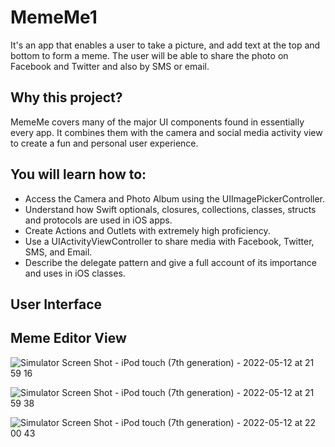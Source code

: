 # MemeMe1
It's an app that enables a user to take a picture, and add text at the top and bottom to form a meme. The user will be able to share the photo on Facebook and Twitter and also by SMS or email.

## Why this project?
MemeMe covers many of the major UI components found in essentially every app. It combines them with the camera and social media activity view to create a fun and personal user experience.

## You will learn how to:

* Access the Camera and Photo Album using the UIImagePickerController.
* Understand how Swift optionals, closures, collections, classes, structs and protocols are used in iOS apps.
* Create Actions and Outlets with extremely high proficiency.
* Use a UIActivityViewController to share media with Facebook, Twitter, SMS, and Email.
* Describe the delegate pattern and give a full account of its importance and uses in iOS classes.

## User Interface 

## Meme Editor View
![Simulator Screen Shot - iPod touch (7th generation) - 2022-05-12 at 21 59 16](https://user-images.githubusercontent.com/92055081/168158546-8a4507cc-d754-4b59-8b3d-e2833d8aadd7.png)

![Simulator Screen Shot - iPod touch (7th generation) - 2022-05-12 at 21 59 38](https://user-images.githubusercontent.com/92055081/168158764-b3c0cc3a-1846-4eed-8e4a-d4ac56687f1e.png)

![Simulator Screen Shot - iPod touch (7th generation) - 2022-05-12 at 22 00 43](https://user-images.githubusercontent.com/92055081/168158901-92b572f5-d067-4273-a472-a774786ac884.png)




